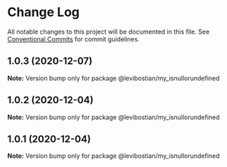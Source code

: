 # Change Log

All notable changes to this project will be documented in this file.
See [Conventional Commits](https://conventionalcommits.org) for commit guidelines.

## 1.0.3 (2020-12-07)

**Note:** Version bump only for package @levibostian/my_isnullorundefined





## 1.0.2 (2020-12-04)

**Note:** Version bump only for package @levibostian/my_isnullorundefined





## 1.0.1 (2020-12-04)

**Note:** Version bump only for package @levibostian/my_isnullorundefined
